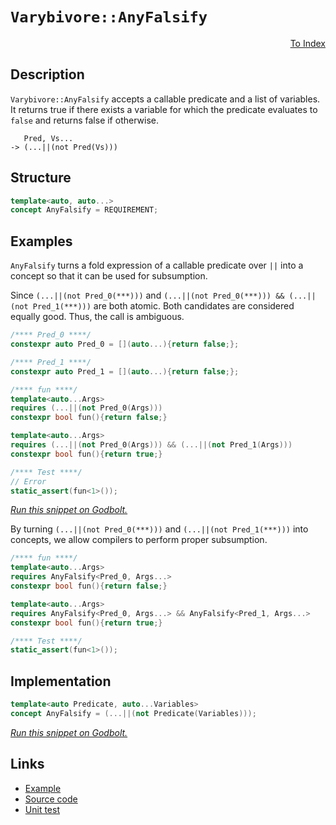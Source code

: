 <!-- Copyright 2024 Feng Mofan
SPDX-License-Identifier: Apache-2.0 -->

# `Varybivore::AnyFalsify`

<p style='text-align: right;'><a href="../../concepts.md#varybivore-any-falsify">To Index</a></p>

## Description

`Varybivore::AnyFalsify` accepts a callable predicate and a list of variables.
It returns true if there exists a variable for which the predicate evaluates to `false` and returns false if otherwise.

<pre><code>   Pred, Vs...
-> (...||(not Pred(Vs)))</code></pre>

## Structure

```C++
template<auto, auto...>
concept AnyFalsify = REQUIREMENT;
```

## Examples

`AnyFalsify` turns a fold expression of a callable predicate over `||` into a concept so that it can be used for subsumption.

Since `(...||(not Pred_0(***)))` and `(...||(not Pred_0(***))) && (...||(not Pred_1(***)))` are both atomic.
Both candidates are considered equally good.
Thus, the call is ambiguous.

```C++
/**** Pred_0 ****/
constexpr auto Pred_0 = [](auto...){return false;};

/**** Pred_1 ****/
constexpr auto Pred_1 = [](auto...){return false;};

/**** fun ****/
template<auto...Args>
requires (...||(not Pred_0(Args)))
constexpr bool fun(){return false;}

template<auto...Args>
requires (...||(not Pred_0(Args))) && (...||(not Pred_1(Args)))
constexpr bool fun(){return true;}

/**** Test ****/
// Error
static_assert(fun<1>());
```

[*Run this snippet on Godbolt.*](https://godbolt.org/#z:OYLghAFBqd5QCxAYwPYBMCmBRdBLAF1QCcAaPECAMzwBtMA7AQwFtMQByARg9KtQYEAysib0QXACx8BBAKoBnTAAUAHpwAMvAFYTStJg1DIApACYAQuYukl9ZATwDKjdAGFUtAK4sGIMwCspK4AMngMmAByPgBGmMQSABykAA6oCoRODB7evv5BaRmOAmER0SxxCVzJdpgOWUIETMQEOT5%2BgbaY9sUMjc0EpVGx8Um2TS1teZ0KE4PhwxWj1QCUtqhexMjsHAD0AFSH%2BwDUysSY6AD6GsdH%2B7smGgCCaAyzmKopxMdMXkSn5yuNxMAGYACLHEwBKwBMEQX5EAB0yJWJgA7BZzgRNgxjlQxEpQVY0WCiY8nuSDkcARdLlxbkcHs9Xu9Pt8EagaVd6aCIVCYXCOcjEaiMVicXiCZgySSyc9KXc8V5cXcmU8CJgWCkDBrQW4hcinsRgApQdhyecAI5ePDnBTHCDC9FuZ0QBioAhc64QI0mlb%2B8ksjVs44xVCeJUMCCizGYbHEXH42iEkHE0ny54arU66Ug/V/VDC32mkHm55Wm12h1OtEu2tuj1ejQ%2B40Kf0rSFmABs5i71eRztd7s9Z1pXBbfoDzIErK%2BofDtEj0fRsfjuIIxC8ubT5IV1IAKphZgzDmrdrtjthiMQSOTZkxHMhLkwFEoWtRlXquGbo6jUxw1loTgAl4PwOC0UhUE4F1LGsY4FA2LZME7EEeFIAhNAAtYAGsQACLtEUSLspACNEu0kABOEEyLMEF9E4SReBYCQNA0UgwIgqCOF4BQQDYjDwIA0g4FgGBEBADYCBSP5yEoNAtToeJIlYHZVCIgBacjjmAZBkGOKRETMXgLkIEg8HQPR%2BEEEQxHYKQZEERQVHUQTSF0LhSAAd2IJgUk4HhAOA0DMMgzgAHk/mkz1UCoY41K7TTJG03T9MkQyHQ8BT6G%2BcxUJWXgBK0NYICQeSUkUsgKAgMqKpAYApDMPg6A1YheIgGIQpicJmgAT383guuYYgerCmJtDqAS0PkthBDChhaD61ysBiLxgH1Whk360gsBYQxgHEJbbQmvAADcjxCj46j%2BHY0PCDUgNc2g8BiHzho8LAQo3PBmO4XgzuIMMlDBTU9qeoxMLWKgDBNAA1PBME8sKUkYLarOEURxHstGnLUEL3P0PaUGsax9Ge3jIDWVAUl6XiOHU2Z0F5UxYMsMxOP%2B4hzPOimuh6LIXAYdxPHaPRQgWcpKj0QpMgEKY/A86XeiGCXll546BH6SZhbyDzanqDW5mVkYqnGAY5b0e8WiNpYqjWBDNm2CRAo4ED2JCri4o0rSdL0gyzAdXBTJy2iuHy9CIbWBBMCYLAEmjUhcMkEFESotFJA0SQzEkLtWPwij6I4RjSGYkEzEREEuzRRIQUSAIAi4aiKOSDjeC4ni%2BPDwTirEkqJMimSqpq7LlLYTh4sS45kAMIx9IoxEuERCCTKITmLI8tGbMx6RsaUXHXN0RrvN8/rnddlvQo4CKpL%2BY4Ys9hKtKnvbZ/nxeMtQLL4hQsww8KoTe6HvEWS1UP7lWyigae9UKJcDYjQWgLU2odVcoNXqW0UHDVGuNBwW1pqMAIHNBaIVlqrXWptX620QZGAOhBfA5x6hnVpkvVQV0NRbTut0EKT0Xq9XejsCCX0fpoX%2BoDTAwNdpUPCKALufBoYKDhgjJGKNyEbwxnZbesgcYuQggfAm4NmZWEsKTGI5N45UxppwemBBGbgn0dYNmrcOZcxMXbbo6s/AQFcObDyYsyjGylukGW2Rtby1SAEpW4s/G61cfrPocwvFqxiZreYvibYWzicEtJAxraS1DusB2dlT7BVch7cej9IEvwXjcCAgcV4oVDgVCOpAo4x1GPHXCMC2IPSLiXAIiJKIBAomYQZ3ZEgN3Im7YpnB278QhsJHuSBJJRWAYA4gI8djNBYFpFgCgTp6ROlwOeOZZjGXwCvcyllZCbzUQ5eQu8tE6BAHRI%2BflfqFImZxcK/doqxVUFsnZeyDmIiOZ6CAmUwFf1yiCX%2BsyAGgIqssuF4DdkpBSJcfZFFLjAsuL87ezV4iIM6t1YaaCiUjTGhNHBH8Zr4PmotGhmAVprTEGQtCO1QZ8N4LQ46DCLrMOQNdNhggOGPWeq9HqvDPqc0EX9eIIixGg0kbMqGTBYbw0RsjMCaEVG2QkOoxydy8aPN0cYYmhiuHOMgtTLItNdgMyJizCw9jIKOKwBavWvQBZC1yCEnxiwcmhKKFkeJissjZNVu6ho6TvUW2ib0JJYaTaW1aBk3WhsImpNyfbJCTsC5n3dpwOKfzdnHHRUCh8R4QU1JIHU6FXdI7R1jpQZ23THllzGbRMwnbqgaC7AM95rcpm2A7n/f0CcQBJ3njXAImcQQBB7bRMiBcQRFI%2BdxTuRVnZGX7RfBpdbSD/QyM4SQQA)

By turning `(...||(not Pred_0(***)))` and `(...||(not Pred_1(***)))` into concepts, we allow compilers to perform proper subsumption.

```C++
/**** fun ****/
template<auto...Args>
requires AnyFalsify<Pred_0, Args...>
constexpr bool fun(){return false;}

template<auto...Args>
requires AnyFalsify<Pred_0, Args...> && AnyFalsify<Pred_1, Args...>
constexpr bool fun(){return true;}

/**** Test ****/
static_assert(fun<1>());
```

## Implementation

```C++
template<auto Predicate, auto...Variables>
concept AnyFalsify = (...||(not Predicate(Variables)));
```

[*Run this snippet on Godbolt.*](https://godbolt.org/#z:OYLghAFBqd5QCxAYwPYBMCmBRdBLAF1QCcAaPECAMzwBtMA7AQwFtMQByARg9KtQYEAysib0QXACx8BBAKoBnTAAUAHpwAMvAFYTStJg1DIApACYAQuYukl9ZATwDKjdAGFUtAK4sGIMwCspK4AMngMmAByPgBGmMT%2BABykAA6oCoRODB7evv5BaRmOAmER0SxxCWbJdpgOWUIETMQEOT5%2BgbaY9sUMjc0EpVGx8Um2TS1teZ0KE4PhwxWj1QCUtqhexMjsHAD0AFSHR8cnp0e7JhoAggdHANQAkiwp9GyCTL13xxfXt2f/Zx%2BV0uVwImGeBjBJgAzG4mF4iHdlMRMPhRGDSHd4UQAHR4gBqzTwTBi9AUMOwILQDG2KQIdyuDAAngAxMQZKhMu4wgAidwgeJxJgA7G4RW4IAxUPTkai8OjMBBCcRiaTMAoVpqYVZriC/gDznrjncACrqggKL6G34Gk5Ao33WXoAD6GithyB1NmmFUKWIWIRqCRKJdbt53ICVgCPIg2NQgpWIosKIImwYdyo7Mw2pFPJzuptjpDzq47v2noE3t9/rjwdRJe50L5JkjLZjcYTSZTaYzWZzwrz0J1wMLhwzXnT3xBYIhH2zsI7eKuxGA5OhlOuKIAjl48CjLYzWey8JyYW4na7McvV4KKVTK2Dq3cYqhPOOGBBE8Lk5hU8R05mtBKP2eYFqC4IvHOZ6Lji15rhuy6YDue7qgyzJskBJ5MmeF4aFeK4KLe67cmYABs5ikWhR6YaesIXlw%2BE3nid7XF6j5%2Bs%2Br60O%2Bn5dr%2BPYEMQXjzlYA4gg6Y5mrMZZArMHzys6TAKEoLTUBOZ5cBSn6JkOHBrLQnABLwfgcFopCoJwYqWNYdwKBsWyYCR0I8KQBCaHpawANYgAEpE4okpFSAEwqkZIACc0IhWY0L6Jwki8CwEgaHhJlmRZHC8AoIB4W5pl6aQcCwDAiAgBsBApAi5CUGgzx0PEkSsDsqgBQAtKFdzAMgyB3FIOJmLwcpECq6B6PwggiGI7BSDIgiKCo6h5aQugMQA7sQTApJwPD6YZxnueZnAAPIIhV9KoFQdzNaRbWSB1XU9ZIfX8h4tX0P65jOSsvC5VoawQEgNUpHVZAUBAgPAyAwBSGYfB0GCxBZRAMT7TE4TNEyW28KjzDEEyh0xNodS5S5NVvAQh0MLQGOLVgMReMAcK0EBmOkFgLCGMA4g0yh9QAG7qvtPp1AiOwueEYIGYttB4DE624x4WD7YJeCJdwvD88QL5KDy4Ic9LRjuWsVAGKu%2BJ4JgK2HSkjAs2NwiiOI0123Naj7ct%2Bgcyg1jWPoMtZZAayoHSWRZRwLWzOgvKmNZlhmGlGvDQLAddD0WQuAw7ieO0eihAs5SVHohSZAIUx%2BAxRe9EM%2BejAxtT1AI/STFneS190RMNHMVcjAktdzKXehyS0XdLD3ax2Zs2wSDtHBGaQqW8Oll2te1nXdb1Zj8rghAkE5XBfa5htrAgmBMFgCSfqQ3mSNCOIRcKkgaJIZiSKRyW%2BWFsUcPFpCJdCZg4tCUiwpEjQkSAEAIXBIphWSPPA6GVbDZQPnlP6xV/qlROpVUG4M3oNTYJwK6N07jIAMEYHqYUcRcBxGZQaJA8AjQYnbCajtpDOyUK7RaugYZrQ2pjaes9YHpWOuVBEdxzpL2uu1YhHMyEUKoc9VAr14hOTMPvH6%2BU0HYPiFVMGCigZvRQCQqGYUuB4RoLQeGiNkaLWxujFmNjcb40Jg4FmpNGDk0ptTMytN6aM2ZmrVmusjBcy8TzRw/NQ7UNUMLMELNxbdH2tLWW6MFY7DMsrVWLkNZa0wDrdmQTwigGQXwE2CgzYWytjbfxjCHZTRYbIF2C0zKcI9gbaOVhLC%2BxiP7C%2BQdeih3DgQSOTY2nWDjgvBOdCk4Xzrr0dOmdchl2CBnYeBdy7pGLtkZuiyK5ZBWTXFO7cG59y2QPNu9c%2Bidzzt3AexyFk3IGHs0e6wJ5TT4XtRai8CGSMMTIyhboIBbyGrvVRh9SDH1PqMC%2B3kTF4Ult/X%2BAQcThQCGFMwqKyKJEgaFOe%2B10qZUQWolB8A0FlVOtozRxBcE7GaCwdqLAFC826rzLg5DITmgGvgIadDRqyCYbUma8g2GNJ0CAGK3DNpqzeTij5R0MFnQuqoOlDKmUspxGy6SEAXp6KUR9aEIKikaN0cDclRr9GMpSCkZ0zKwrOnVQQZ0iqWFw3iJYlGaNcZ2PdXjAmRMXEKLJhTKm%2B1vEMzEH4lybM9apN4PgFEfMBaLSFsgEWsTBDxKljLOWTIUlKxVBk9W8Rsm5L1gUw2xSmCm3Npba2JkXLVMmhIOps0hVu1FS04w3sOmJO6YHYOlZOC7Ajl7GOFgxnmQmVgHtBzzlzP7gxXOZRrlrKKFkOdqR1mVyuSPU5qcjkDDXTMjuDyt2rPGPuk5vdj2Lu3XvZ5Dkp6f34bizgl0lWMruNatVc4NWAp3h9Pe31QXgrPpQae8LRX/yxdFMwMGuCJA0KRFF0q0qcHxTlUFV8b6QLAU/aEAQEPRRCp/aE7yUPwMJdPfqyGF6oaQb9NYGsMjOEkEAA%3D%3D%3D)

## Links

- [Example](../../../code/facilities/concepts/varybivore/any_falsify/implementation.hpp)
- [Source code](../../../../conceptrodon/varybivore/concepts/any_falsify.hpp)
- [Unit test](../../../../tests/unit/concepts/varybivore/any_falsify.test.hpp)
